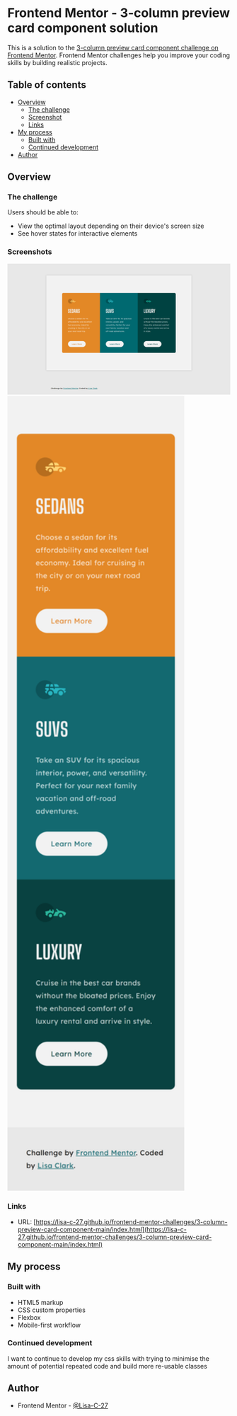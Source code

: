 # Frontend Mentor - 3-column preview card component solution

This is a solution to the [3-column preview card component challenge on Frontend Mentor](https://www.frontendmentor.io/challenges/3column-preview-card-component-pH92eAR2-). Frontend Mentor challenges help you improve your coding skills by building realistic projects. 

## Table of contents

- [Overview](#overview)
  - [The challenge](#the-challenge)
  - [Screenshot](#screenshot)
  - [Links](#links)
- [My process](#my-process)
  - [Built with](#built-with)
  - [Continued development](#continued-development)
- [Author](#author)

## Overview

### The challenge

Users should be able to:

- View the optimal layout depending on their device's screen size
- See hover states for interactive elements

### Screenshots

![](./screenshot-desktop-view.png)
<img src="./screenshot-mobile-view.png" width="400"/>


### Links

- URL: [https://lisa-c-27.github.io/frontend-mentor-challenges/3-column-preview-card-component-main/index.html](https://lisa-c-27.github.io/frontend-mentor-challenges/3-column-preview-card-component-main/index.html)

## My process

### Built with

- HTML5 markup
- CSS custom properties
- Flexbox
- Mobile-first workflow


### Continued development

I want to continue to develop my css skills with trying to minimise the amount of potential repeated code and build more re-usable classes


## Author

- Frontend Mentor - [@Lisa-C-27](https://www.frontendmentor.io/profile/Lisa-C-27)
